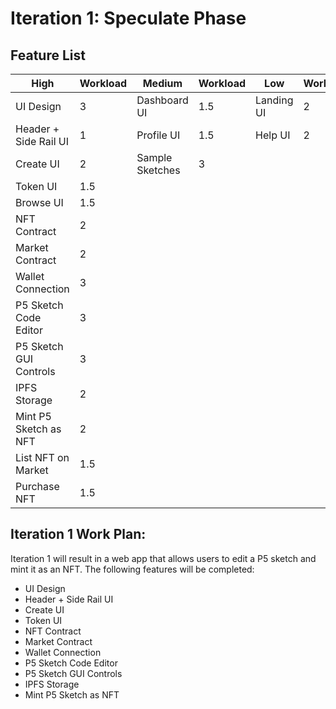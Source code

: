 # Iteration 1: Speculate Phase

## Feature List

| High                   | Workload | Medium          | Workload | Low        | Workload |
| ---------------------- | -------- | --------------- | -------- | ---------- | -------- |
| UI Design              | 3        | Dashboard UI    | 1.5      | Landing UI | 2        |
| Header + Side Rail UI  | 1        | Profile UI      | 1.5      | Help UI    | 2        |
| Create UI              | 2        | Sample Sketches | 3        |            |          |
| Token UI               | 1.5      |                 |          |            |          |
| Browse UI              | 1.5      |                 |          |            |          |
| NFT Contract           | 2        |                 |          |            |          |
| Market Contract        | 2        |                 |          |            |          |
| Wallet Connection      | 3        |                 |          |            |          |
| P5 Sketch Code Editor  | 3        |                 |          |            |          |
| P5 Sketch GUI Controls | 3        |                 |          |            |          |
| IPFS Storage           | 2        |                 |          |            |          |
| Mint P5 Sketch as NFT  | 2        |                 |          |            |          |
| List NFT on Market     | 1.5      |                 |          |            |          |
| Purchase NFT           | 1.5      |                 |          |            |          |

## Iteration 1 Work Plan:

Iteration 1 will result in a web app that allows users to edit a P5 sketch and mint it as an NFT. The following features will be completed:
- UI Design
- Header + Side Rail UI
- Create UI
- Token UI
- NFT Contract
- Market Contract
- Wallet Connection
- P5 Sketch Code Editor
- P5 Sketch GUI Controls
- IPFS Storage
- Mint P5 Sketch as NFT
